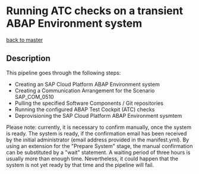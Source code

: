 # Running ATC checks on a transient ABAP Environment system

[back to master](https://github.com/SAP-samples/abap-platform-ci-cd-samples/tree/master)

## Description

This pipeline goes through the following steps:

* Creating an SAP Cloud Platform ABAP Environment system
* Creating a Communication Arrangement for the Scenario SAP_COM_0510
* Pulling the specified Software Components / Git repositories
* Running the configured ABAP Test Cockpit (ATC) checks
* Deprovisioning the SAP Cloud Platform ABAP Environment sysmtem

Please note: currently, it is necessary to confirm manually, once the system is ready. The system is ready, if the confirmation email has been received by the initial administrator (email address provided in the manifest.yml). By using an extension for the "Prepare System" stage, the manual confirmation can be substituted by a "wait" statement. A waiting period of three hours is usually more than enough time. Nevertheless, it could happen that the system is not yet ready by that time and the pipeline will fail. 
